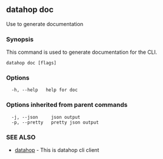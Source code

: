 ## datahop doc

Use to generate documentation

### Synopsis

 
This command is used to generate documentation
for the CLI.
         

```
datahop doc [flags]
```

### Options

```
  -h, --help   help for doc
```

### Options inherited from parent commands

```
  -j, --json     json output
  -p, --pretty   pretty json output
```

### SEE ALSO

* [datahop](datahop.md)	 - This is datahop cli client

